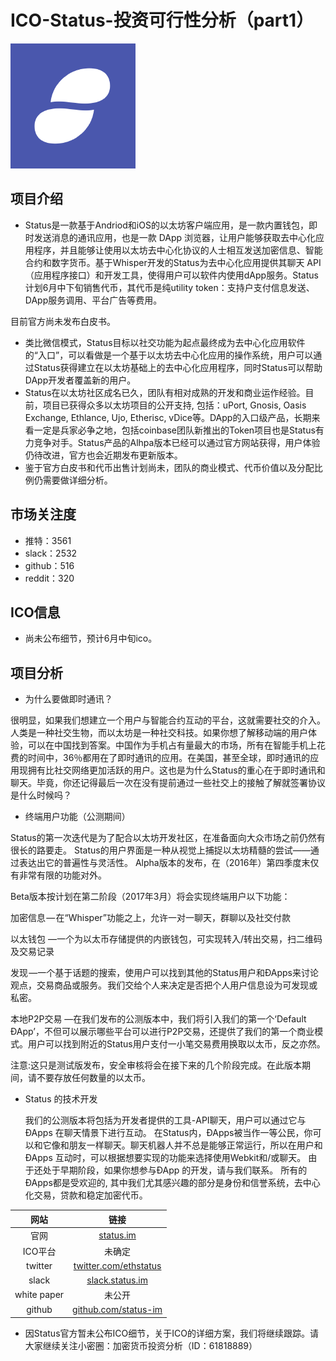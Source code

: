 ICO-Status-投资可行性分析（part1）
=====

![status-logo](../logo/status-logo.png)

项目介绍
----
* Status是一款基于Andriod和iOS的以太坊客户端应用，是一款内置钱包，即时发送消息的通讯应用，也是一款 DApp 浏览器，让用户能够获取去中心化应用程序，并且能够让使用以太坊去中心化协议的人士相互发送加密信息、智能合约和数字货币。基于Whisper开发的Status为去中心化应用提供其聊天 API（应用程序接口）和开发工具，使得用户可以软件内使用dApp服务。Status计划6月中下旬销售代币，其代币是纯utility token：支持户支付信息发送、DApp服务调用、平台广告等费用。

 目前官方尚未发布白皮书。
* 类比微信模式，Status目标以社交功能为起点最终成为去中心化应用软件的“入口”，可以看做是一个基于以太坊去中心化应用的操作系统，用户可以通过Status获得建立在以太坊基础上的去中心化应用程序，同时Status可以帮助DApp开发者覆盖新的用户。
* Status在以太坊社区成名已久，团队有相对成熟的开发和商业运作经验。目前，项目已获得众多以太坊项目的公开支持, 包括：uPort, Gnosis, Oasis Exchange, Ethlance, Ujo, Etherisc, vDice等。DApp的入口级产品，长期来看一定是兵家必争之地，包括coinbase团队新推出的Token项目也是Status有力竞争对手。Status产品的Alhpa版本已经可以通过官方网站获得，用户体验仍待改进，官方也会近期发布更新版本。
* 鉴于官方白皮书和代币出售计划尚未，团队的商业模式、代币价值以及分配比例仍需要做详细分析。

市场关注度
-----
* 推特：3561
* slack：2532
* github：516
* reddit：320

ICO信息
-----
* 尚未公布细节，预计6月中旬ico。

项目分析
-----
* 为什么要做即时通讯？
 
 很明显，如果我们想建立一个用户与智能合约互动的平台，这就需要社交的介入。人类是一种社交生物，而以太坊是一种社交科技。如果你想了解移动端的用户体验，可以在中国找到答案。中国作为手机占有量最大的市场，所有在智能手机上花费的时间中，36％都用在了即时通讯的应用。在美国，甚至全球，即时通讯的应用现拥有比社交网络更加活跃的用户。这也是为什么Status的重心在于即时通讯和聊天。毕竟，你还记得最后一次在没有提前通过一些社交上的接触了解就签署协议是什么时候吗？

* 终端用户功能（公测期间）
 
 Status的第一次迭代是为了配合以太坊开发社区，在准备面向大众市场之前仍然有很长的路要走。
Status的用户界面是一种从视觉上捕捉以太坊精髓的尝试——通过表达出它的普遍性与灵活性。
Alpha版本的发布，在（2016年）第四季度末仅有非常有限的功能对外。

 Beta版本按计划在第二阶段（2017年3月）将会实现终端用户以下功能：
 
 加密信息 — 在“Whisper”功能之上，允许一对一聊天，群聊以及社交付款
 
 以太钱包 —一个为以太币存储提供的内嵌钱包，可实现转入/转出交易，扫二维码及交易记录
 
 发现 —一个基于话题的搜索，使用户可以找到其他的Status用户和ÐApps来讨论观点，交易商品或服务。 我们交给个人来决定是否把个人用户信息设为可发现或私密。

 本地P2P交易 —在我们发布的公测版本中，我们将引入我们的第一个‘Default ÐApp’，不但可以展示哪些平台可以进行P2P交易，还提供了我们的第一个商业模式。用户可以找到附近的Status用户支付一小笔交易费用换取以太币，反之亦然。

 注意:这只是测试版发布，安全审核将会在接下来的几个阶段完成。在此版本期间，请不要存放任何数量的以太币。

* Status 的技术开发
 
  我们的公测版本将包括为开发者提供的工具-API聊天，用户可以通过它与ÐApps 在聊天情景下进行互动。
 在Status内，ÐApps被当作一等公民，你可以和它像和朋友一样聊天。聊天机器人并不总是能够正常运行，所以在用户和ÐApps 互动时，可以根据想要实现的功能来选择使用Webkit和/或聊天。
 由于还处于早期阶段，如果你想参与ÐApp 的开发，请与我们联系。
所有的ÐApps都是受欢迎的, 其中我们尤其感兴趣的部分是身份和信誉系统，去中心化交易，贷款和稳定加密代币。

    

 |网站|链接|
|:----:|:------:|
|官网|[status.im](http://www.status.im/)|
|ICO平台|未确定|
|twitter|[twitter.com/ethstatus](http://www.twitter.com/ethstatus)|
|slack|[slack.status.im](http://www.slack.status.im/)|
|white paper|未公开|
|github|[github.com/status-im](http://www.github.com/status-im)|

* 因Status官方暂未公布ICO细节，关于ICO的详细方案，我们将继续跟踪。请大家继续关注小密圈：加密货币投资分析（ID：61818889）




